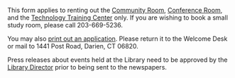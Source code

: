 This form applies to renting out the [Community Room](/link-needed "Community Room"), [Conference Room](/link-needed "Conference Room"), and the [Technology Training Center](/link-needed "Technology Training Center") only. If you are wishing to book a small study room, please call 203-669-5236. 

You may also [print out an application](/link-needed "Paper application"). Please return it to the Welcome Desk or mail to 1441 Post Road, Darien, CT 06820.

Press releases about events held at the Library need to be approved by the [Library Director](/mailto:director@darienlibrary.org "Library Director") prior to being sent to the newspapers.

<script type="text/javascript" src="https://form.jotform.com/jsform/60456494425157"></script>


